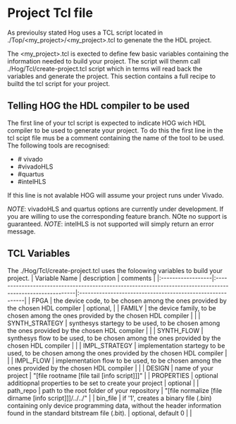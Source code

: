 # Project Tcl file

As previoulsy stated Hog uses a TCL script located in ./Top/\<my_project\>/\<my_project\>.tcl to genenate the the HDL project.

The \<my_project\>.tcl is exected to define few basic variables containing the information needed to build your project.
The script will thenm call ./Hog/Tcl/create-project.tcl script which in terms will read back the variables and generate the project.
This section contains a full recipe to builtd the tcl script for your project.

## Telling HOG the HDL compiler to be used

The first line of your tcl script is expected to indicate HOG wich HDL compiler to be used to generate your project.
To do this the first line in the tcl scipt file mus be a comment containing the name of the tool to be used. 
The following tools are recognised:

- \# vivado
- \#vivadoHLS
- \#quartus 
- \#intelHLS

If this line is not avalable HOG will assume your project runs under Vivado.

*NOTE*: vivadoHLS and quartus options are currently under development. If you are willing to use the corresponding feature branch. NOte no support is guaranteed.
*NOTE*: intelHLS is not supported will simply return an error message.

## TCL Variables

The ./Hog/Tcl/create-project.tcl uses the foloowing variables to build your project.
| Variable Name     | description                                                                                               | comments                                                  |
|:------------------|:----------------------------------------------------------------------------------------------------------|:----------------------------------------------------------|
| FPGA              | the device code, to be chosen among the ones provided by the chosen HDL compiler                          | optional,                                                 |
| FAMILY            | the device family, to be chosen among the ones provided by the chosen HDL compiler                        |                                                           |
| SYNTH_STRATEGY    | synthesys startegy to be used, to be chosen among the ones provided by the chosen HDL compiler            |                                                           |
| SYNTH_FLOW        | synthesys flow to be used, to be chosen among the ones provided by the chosen HDL compiler                |                                                           |
| IMPL_STRATEGY     | implementation startegy to be used, to be chosen among the ones provided by the chosen HDL compiler       |                                                           |
| IMPL_FLOW         | implementation flow to be used, to be chosen among the ones provided by the chosen HDL compiler           |                                                           |
| DESIGN            | name of your project                                                                                      | "[file rootname [file tail [info script]]]"               |
| PROPERTIES        | optional additiopnal properties to be set to create your project                                          | optional                                                  |
| path_repo         | path to the root folder of your repository                                                                | "[file normalize [file dirname [info script]]]/../../"    |
| bin_file          | if '1', creates a binary file (.bin) containing only device programming data, without the header information found in the standard bitstream file (.bit). | optional, default 0 |                                                                                                       |


